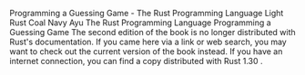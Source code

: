 Programming a Guessing Game - The Rust Programming Language
Light
Rust
Coal
Navy
Ayu
The Rust Programming Language
Programming a Guessing Game
The second edition of the book is no longer distributed with Rust's documentation.
If you came here via a link or web search, you may want to check out
the current
version of the book
instead.
If you have an internet connection, you can
find a copy distributed with
Rust
1.30
.